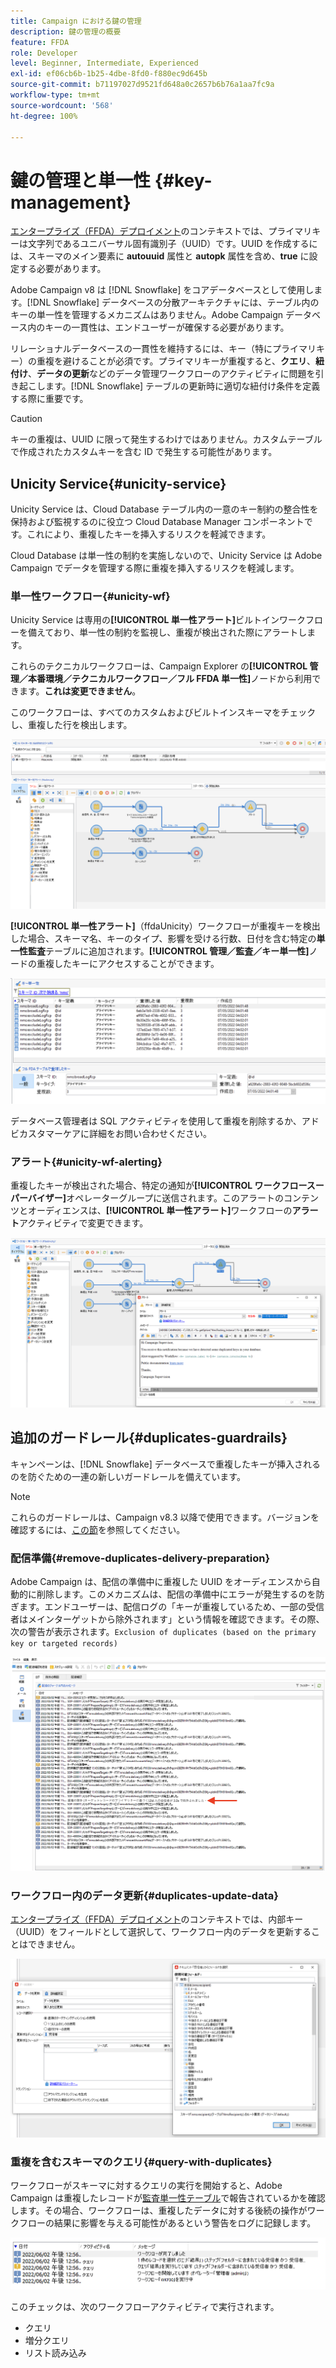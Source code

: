 ```yaml
---
title: Campaign における鍵の管理
description: 鍵の管理の概要
feature: FFDA
role: Developer
level: Beginner, Intermediate, Experienced
exl-id: ef06cb6b-1b25-4dbe-8fd0-f880ec9d645b
source-git-commit: b71197027d9521fd648a0c2657b6b76a1aa7fc9a
workflow-type: tm+mt
source-wordcount: '568'
ht-degree: 100%

---
```


# 鍵の管理と単一性 {#key-management}

[エンタープライズ（FFDA）デプロイメント](enterprise-deployment.md)のコンテキストでは、プライマリキーは文字列であるユニバーサル固有識別子（UUID）です。UUID を作成するには、スキーマのメイン要素に **autouuid** 属性と **autopk** 属性を含め、**true** に設定する必要があります。

Adobe Campaign v8 は [!DNL Snowflake] をコアデータベースとして使用します。[!DNL Snowflake] データベースの分散アーキテクチャには、テーブル内のキーの単一性を管理するメカニズムはありません。Adobe Campaign データベース内のキーの一貫性は、エンドユーザーが確保する必要があります。

リレーショナルデータベースの一貫性を維持するには、キー（特にプライマリキー）の重複を避けることが必須です。プライマリキーが重複すると、**クエリ**、**紐付け**、**データの更新**&#x200B;などのデータ管理ワークフローのアクティビティに問題を引き起こします。[!DNL Snowflake] テーブルの更新時に適切な紐付け条件を定義する際に重要です。


>[!CAUTION]
>
>キーの重複は、UUID に限って発生するわけではありません。カスタムテーブルで作成されたカスタムキーを含む ID で発生する可能性があります。


## Unicity Service{#unicity-service}

Unicity Service は、Cloud Database テーブル内の一意のキー制約の整合性を保持および監視するのに役立つ Cloud Database Manager コンポーネントです。これにより、重複したキーを挿入するリスクを軽減できます。

Cloud Database は単一性の制約を実施しないので、Unicity Service は Adobe Campaign でデータを管理する際に重複を挿入するリスクを軽減します。

### 単一性ワークフロー{#unicity-wf}

Unicity Service は専用の&#x200B;**[!UICONTROL 単一性アラート]**&#x200B;ビルトインワークフローを備えており、単一性の制約を監視し、重複が検出された際にアラートします。

これらのテクニカルワークフローは、Campaign Explorer の&#x200B;**[!UICONTROL 管理／本番環境／テクニカルワークフロー／フル FFDA 単一性]**&#x200B;ノードから利用できます。**これは変更できません**。

このワークフローは、すべてのカスタムおよびビルトインスキーマをチェックし、重複した行を検出します。

![](assets/unicity-alerting-wf.png)

**[!UICONTROL 単一性アラート]**（ffdaUnicity）ワークフローが重複キーを検出した場合、スキーマ名、キーのタイプ、影響を受ける行数、日付を含む特定の&#x200B;**単一性監査**&#x200B;テーブルに追加されます。**[!UICONTROL 管理／監査／キー単一性]**&#x200B;ノードの重複したキーにアクセスすることができます。

![](assets/unicity-table.png)

データベース管理者は SQL アクティビティを使用して重複を削除するか、アドビカスタマーケアに詳細をお問い合わせください。

### アラート{#unicity-wf-alerting}

重複したキーが検出された場合、特定の通知が&#x200B;**[!UICONTROL ワークフロースーパーバイザー]**&#x200B;オペレーターグループに送信されます。このアラートのコンテンツとオーディエンスは、**[!UICONTROL 単一性アラート]**&#x200B;ワークフローの&#x200B;**アラート**&#x200B;アクティビティで変更できます。

![](assets/wf-alert-activity.png)


## 追加のガードレール{#duplicates-guardrails}

キャンペーンは、[!DNL Snowflake] データベースで重複したキーが挿入されるのを防ぐための一連の新しいガードレールを備えています。

>[!NOTE]
>
>これらのガードレールは、Campaign v8.3 以降で使用できます。バージョンを確認するには、[この節](../start/compatibility-matrix.md#how-to-check-your-campaign-version-and-buildversion)を参照してください。

### 配信準備{#remove-duplicates-delivery-preparation}

Adobe Campaign は、配信の準備中に重複した UUID をオーディエンスから自動的に削除します。このメカニズムは、配信の準備中にエラーが発生するのを防ぎます。エンドユーザーは、配信ログの「キーが重複しているため、一部の受信者はメインターゲットから除外されます」という情報を確認できます。その際、次の警告が表示されます。`Exclusion of duplicates (based on the primary key or targeted records)`

![](assets/exclusion-duplicates-log.png)

### ワークフロー内のデータ更新{#duplicates-update-data}

[エンタープライズ（FFDA）デプロイメント](enterprise-deployment.md)のコンテキストでは、内部キー（UUID）をフィールドとして選択して、ワークフロー内のデータを更新することはできません。

![](assets/update-data-no-internal-key.png)

### 重複を含むスキーマのクエリ{#query-with-duplicates}

ワークフローがスキーマに対するクエリの実行を開始すると、Adobe Campaign は重複したレコードが[監査単一性テーブル](#unicity-wf)で報告されているかを確認します。その場合、ワークフローは、重複したデータに対する後続の操作がワークフローの結果に影響を与える可能性があるという警告をログに記録します。

![](assets/query-with-duplicates.png)

このチェックは、次のワークフローアクティビティで実行されます。

* クエリ
* 増分クエリ
* リスト読み込み